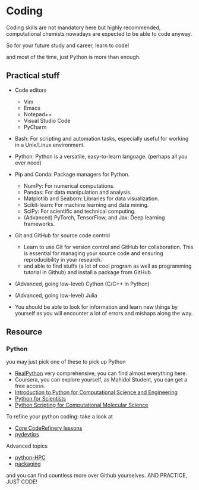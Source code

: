 # Coding

Coding skills are not mandatory here but highly recommended, computational chemists nowadays are expected to be able to code anyway.

So for your future study and career, learn to code!

and most of the time, just Python is more than enough.



## Practical stuff
- Code editors
    - Vim
    - Emacs
    - Notepad++
    - Visual Studio Code
    - PyCharm
- Bash: For scripting and automation tasks, especially useful for working in a Unix/Linux environment.
- Python: Python is a versatile, easy-to-learn language. (perhaps all you ever need)
- Pip and Conda: Package managers for Python.
    - NumPy: For numerical computations.
    - Pandas: For data manipulation and analysis.
    - Matplotlib and Seaborn: Libraries for data visualization.
    - Scikit-learn: For machine learning and data mining.
    - SciPy: For scientific and technical computing.
    - (Advanced) PyTorch, TensorFlow, and Jax: Deep learning frameworks.

- Git and GitHub for source code control
    - Learn to use Git for version control and GitHub for collaboration. This is essential for managing your source code and ensuring reproducibility in your research.
    - and able to find stuffs (a lot of cool program as well as programming tutorial in Github) and install a package from GitHub.
- (Advanced, going low-level) Cython (C/C++ in Python)
- (Advanced, going low-level) Julia

- You should be able to look for information and learn new things by yourself as you will encounter a lot of errors and mishaps along the way.


## Resource

### Python 

you may just pick one of these to pick up Python
- [RealPython](https://realpython.com/) very comprehensive, you can find almost everything here.
- Coursera, you can explore yourself, as Mahidol Student, you can get a free access.
- [Introduction to Python for Computational Science and Engineering](https://fangohr.github.io/introduction-to-python-for-computational-science-and-engineering/index.html)
- [Python for Scientists](https://astrofrog.github.io/py4sci/)
- [Python Scripting for Computational Molecular Science](https://education.molssi.org/python_scripting_cms/index.html)

To refine your python coding: take a look at
- [Core CodeRefinery lessons](https://coderefinery.org/lessons/core/#self-study-workshop)
- [pydevtips](https://github.com/ebezzam/python-dev-tips)

Advanced topics
- [python-HPC](https://github.com/eth-cscs/PythonHPC)
- [packaging](https://github.com/ArjanCodes/2023-package)

and you can find countless more over Github yourselves.
AND PRACTICE, JUST CODE!
